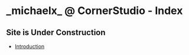 <script language="javascript" type="text/javascript" src="/LanguageBar.js"></script>
<!-- # michaelx-corner -->
# \_michaelx\_ @ CornerStudio - Index

## Site is Under Construction

- [Introduction](.\introduction.md)
